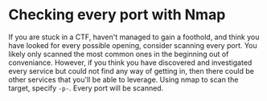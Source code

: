# Checking every port with Nmap

If you are stuck in a CTF, haven't managed to gain a foothold, and think you have looked for every possible opening, consider scanning every port. You likely only scanned the most common ones in the beginning out of conveniance. However, if you think you have discovered and investigated every service but could not find any way of getting in, then there could be other services that you'll be able to leverage. Using nmap to scan the target, specify `-p-`. Every port will be scanned.
